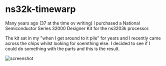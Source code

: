 ﻿# ns32k-timewarp

Many years ago (37 at the time ov writing) I purchased a National Semiconductor Series 32000 Designer Kit for the ns3203k processor.

The kit sat in my "when I get around to it pile" for years and I recently came across the chips whilst looking for soemthing else.
I decided to see if I could do something with the parts and this is the result.

![screenshot](doc/images/PCB_V1_0.jpg)
